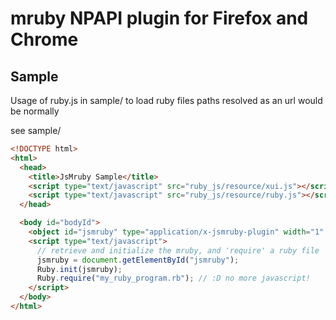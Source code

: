
# mruby NPAPI plugin for Firefox and Chrome

## Sample
Usage of ruby.js in sample/ to load ruby files
paths resolved as an url would be normally

see sample/

```html
<!DOCTYPE html>
<html>
  <head>
    <title>JsMruby Sample</title>
    <script type="text/javascript" src="ruby_js/resource/xui.js"></script>
    <script type="text/javascript" src="ruby_js/resource/ruby.js"></script>
  </head>

  <body id="bodyId">
    <object id="jsmruby" type="application/x-jsmruby-plugin" width="1" height="1" style="position: absolute;">install JsMruby</object>
    <script type="text/javascript">
      // retrieve and initialize the mruby, and 'require' a ruby file 
      jsmruby = document.getElementById("jsmruby");
      Ruby.init(jsmruby);
      Ruby.require("my_ruby_program.rb"); // :D no more javascript!
    </script>
  </body>
</html>
```

